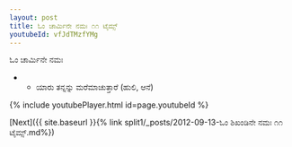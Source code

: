 ```yaml
---
layout: post
title: ಓಂ ಚಾರ್ಮಿನೇ ನಮಃ ೧೧ ಟೈಮ್ಸ್
youtubeId: vfJdTMzfYMg
---
```

 
 
 ಓಂ ಚಾರ್ಮಿನೇ ನಮಃ  
 
 -  - ಯಾರು ತನ್ನನ್ನು ಮರೆಮಾಚುತ್ತಾರೆ (ಹುಲಿ, ಆನೆ) 
 
  
 
  
 
 
 
 
 
 


{% include youtubePlayer.html id=page.youtubeId %}
 
[Next]({{ site.baseurl }}{% link  split1/_posts/2012-09-13-ಓಂ ಶಿಖಂಡಿನೇ ನಮಃ ೧೧ ಟೈಮ್ಸ್.md%})
 
